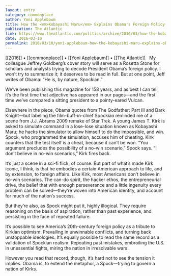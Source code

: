 ```yaml
---
layout: entry
category: commonplace
author: Yoni Applebaum
title: How the <em>Kobayashi Maru</em> Explains Obama's Foreign Policy
publication: The Atlantic
link: https://www.theatlantic.com/politics/archive/2016/03/how-the-kobayashi-maru-explains-obamas-foreign-policy/624714/
date: 2016-03-10
permalink: 2016/03/10/yoni-applebaum-how-the-kobayashi-maru-explains-obamas-foreign-policy
---
```


[[2016]] • [[commonplace]] • [[Yoni Applebaum]] • [[The Atlantic]]
 
My colleague Jeffrey Goldberg’s cover story will serve as a Rosetta Stone for scholars and analysts trying to decode President Obama’s foreign policy. I won’t try to summarize it; it deserves to be read in full. But at one point, Jeff writes of Obama: “He is, by nature, Spockian.”

We’ve been publishing this magazine for 158 years, and as best I can tell, it’s the first time that adjective has appeared in our pages—and the first time we’ve compared a sitting president to a pointy-eared Vulcan.

Elsewhere in the piece, Obama quotes from The Godfather: Part III and Dark Knight—but labeling the film-buff-in-chief Spockian reminded me of a scene from J.J. Abrams 2009 remake of Star Trek. A young James T. Kirk is asked to simulate command in a lose-lose situation known as Kobayashi Maru; he hacks the simulator to allow himself to do the impossible, and win. Spock, who programmed the simulation, accuses him of cheating. Kirk counters that the test itself is a cheat, because it can’t be won. “You argument precludes the possibility of a no-win scenario,” Spock says. “I don’t believe in no-win scenarios,” Kirk fires back.

It’s just a scene in a sci-fi flick, of course. But part of what’s made Kirk iconic, I think, is that he embodies a certain American approach to life, and by extension, to foreign affairs. Like Kirk, most Americans don’t believe in no-win scenarios. The can-do spirit, the hacker ethos, the entrepreneurial drive, the belief that with enough perseverance and a little ingenuity every problem can be solved—they’re woven into American identity, and account for much of the nation’s success.

But they’re also, as Spock might put it, highly illogical. They require reasoning on the basis of aspiration, rather than past experience, and persisting in the face of repeated failure.

It’s possible to see America’s 20th-century foreign policy as a tribute to Kirkian optimism: Prevailing in unwinnable conflicts, and turning back unstoppable ideologies. It’s equally possible to read the same record as a validation of Spockian realism: Repeating past mistakes, embroiling the U.S. in unessential fights, miring the nation in irresolvable wars.

However you read that record, though, it’s hard not to see the tension it implies. Obama is, to extend the metaphor, a Spock—trying to govern a nation of Kirks.